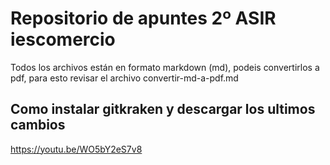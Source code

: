# Repositorio de apuntes 2º ASIR iescomercio

Todos los archivos están en formato markdown (md), podeis convertirlos a pdf, para esto revisar el archivo convertir-md-a-pdf.md

## Como instalar gitkraken y descargar los ultimos cambios
https://youtu.be/WO5bY2eS7v8
